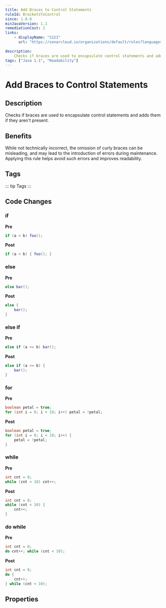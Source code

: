 ```yaml
---
title: Add Braces to Control Statements
ruleId: BracketsToControl
since: 1.0.0
minJavaVersion: 1.1
remediationCost: 2
links:
    - displayName: "S121"
      url: "https://sonarcloud.io/organizations/default/rules?languages=java&open=java%3AS121&q=S121"
    
description:
    Checks if braces are used to encapsulate control statements and adds them if they aren't present.
tags: ["Java 1.1", "Readability"]
---
```


# Add Braces to Control Statements

## Description

Checks if braces are used to encapsulate control statements and adds them if they aren't present.

## Benefits

While not technically incorrect, the omission of curly braces can be misleading, and may lead to the introduction of errors during maintenance.
Applying this rule helps avoid such errors and improves readability.

## Tags

::: tip Tags
<TagLinks />
:::

## Code Changes

### if

__Pre__

``` java
if (a < b) foo();
```

__Post__

``` java
if (a < b) { foo(); }
```

### else

__Pre__

``` java
else bar();
```
__Post__

``` java
else {
    bar();
}
```
### else if

__Pre__

``` java
else if (a >= b) bar();
```
__Post__

``` java
else if (a >= b) {
    bar();
}
```

### for

__Pre__
``` java
boolean petal = true;
for (int i = 0; i < 10; i++) petal = !petal;
```
__Post__
``` java
boolean petal = true;
for (int i = 0; i < 10; i++) {
    petal = !petal;
}
```

### while

__Pre__
``` java
int cnt = 0;
while (cnt < 10) cnt++;
```
__Post__
``` java
int cnt = 0;
while (cnt < 10) {
    cnt++;
}
```
### do while

__Pre__
``` java
int cnt = 0;
do cnt++; while (cnt < 10);
```
__Post__
``` java
int cnt = 0;
do {
    cnt++;
} while (cnt < 10);
```

<VersionNotice />


## Properties

<RuleProperties />
